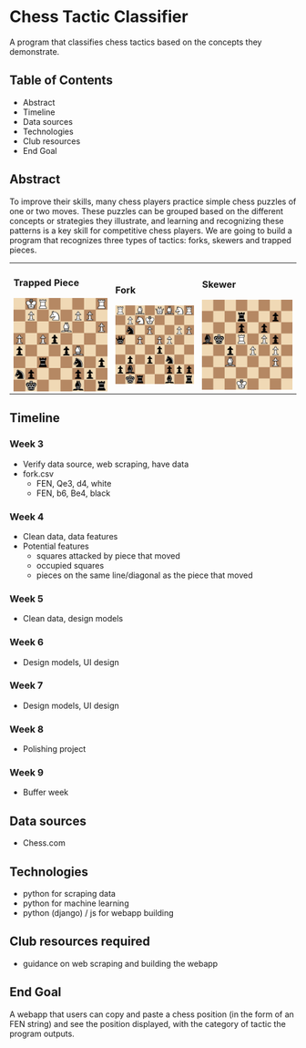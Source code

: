 
# Chess Tactic Classifier
A program that classifies chess tactics based on the concepts they demonstrate.

## Table of Contents
- Abstract
- Timeline
- Data sources
- Technologies
- Club resources
- End Goal

## Abstract
To improve their skills, many chess players practice simple chess puzzles of one or two moves. These puzzles can be grouped based on the different concepts or strategies they illustrate, and learning and recognizing these patterns is a key skill for competitive chess players. We are going to build a program that recognizes three types of tactics: forks, skewers and trapped pieces.

<table>
 <tr>
  <td>
   <h3>Trapped Piece</h3>
   <img src="example_images/trapped_piece_example.png" align="middle">
  </td>
  <td>
   <h3>Fork</h3>
   <img src="example_images/fork_example.png" align="middle"> 
  </td>
  <td>
   <h3>Skewer</h3>
   <img src="example_images/skewer_example.png" align="middle">
  </td>
 </tr>
 </table>
 
## Timeline
### Week 3
- Verify data source, web scraping, have data
- fork.csv
    - FEN, Qe3, d4, white
    - FEN, b6, Be4, black

### Week 4
- Clean data, data features
- Potential features
    - squares attacked by piece that moved
    - occupied squares
    - pieces on the same line/diagonal as the piece that moved

### Week 5
- Clean data, design models

### Week 6
- Design models, UI design

### Week 7
- Design models, UI design

### Week 8
- Polishing project

### Week 9
- Buffer week

## Data sources
- Chess.com

## Technologies
- python for scraping data
- python for machine learning
- python (django) / js for webapp building

## Club resources required
- guidance on web scraping and building the webapp

## End Goal
A webapp that users can copy and paste a chess position (in the form of an FEN string) and see the position displayed, with the category of tactic the program outputs. 
